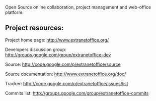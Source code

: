 Open Source online collaboration, project management and web-office platform.

## Project resources: ##

Project home page: http://www.extranetoffice.org/

Developers discussion group: http://groups.google.com/group/extranetoffice-dev

Source: http://code.google.com/p/extranetoffice/source

Source documentation: http://www.extranetoffice.org/doc/

Tracker: http://code.google.com/p/extranetoffice/issues/list

Commits list: http://groups.google.com/group/extranetoffice-commits